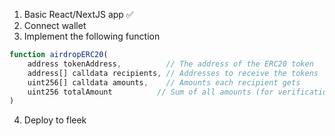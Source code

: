 1. Basic React/NextJS app &#x2705;
2. Connect wallet
3. Implement the following function

```javascript
function airdropERC20(
    address tokenAddress,          // The address of the ERC20 token
    address[] calldata recipients, // Addresses to receive the tokens
    uint256[] calldata amounts,    // Amounts each recipient gets
    uint256 totalAmount          // Sum of all amounts (for verification)
)
```

4. Deploy to fleek
